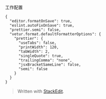 
工作配置
```
{
  "editor.formatOnSave": true,
  "eslint.autoFixOnSave": true,
  "prettier.semi": false,
  "vetur.format.defaultFormatterOptions": {
    "prettier": {
      "useTabs": false,
      "printWidth": 120,
      "tabWidth": 2,
      "singleQuote": true,
      "trailingComma": "none",
      "jsxBracketSameLine": false,
      "semi": false
    }
  }
}
```

> Written with [StackEdit](https://stackedit.io/).
<!--stackedit_data:
eyJoaXN0b3J5IjpbLTE2MjgwOTY3NDFdfQ==
-->